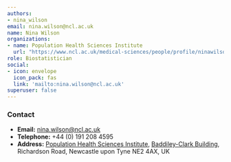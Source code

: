 ```yaml
---
authors:
- nina_wilson
email: nina.wilson@ncl.ac.uk
name: Nina Wilson
organizations:
- name: Population Health Sciences Institute
  url: "https://www.ncl.ac.uk/medical-sciences/people/profile/ninawilson.html"
role: Biostatistician
social:
- icon: envelope
  icon_pack: fas
  link: 'mailto:nina.wilson@ncl.ac.uk'
superuser: false
---
```


### Contact

- __Email:__ [nina.wilson@ncl.ac.uk](mailto:nina.wilson@ncl.ac.uk)
- __Telephone:__ +44 (0) 191 208 4595
- __Address:__ [Population Health Sciences Institute](https://www.ncl.ac.uk/medical-sciences/research/institutes/health-sciences/), [Baddiley-Clark Building](https://www.ncl.ac.uk/tour/academic/baddiley-clark/), Richardson Road, Newcastle upon Tyne NE2 4AX, UK
